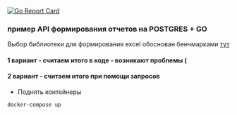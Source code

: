 [![Go Report Card](https://goreportcard.com/badge/github.com/delgus/reports)](https://goreportcard.com/report/github.com/delgus/reports)

### пример API формирования отчетов на POSTGRES + GO

Выбор библиотеки для формирования excel обоснован бенчмарками [тут](https://github.com/Delgus/xls-test)

#### 1 вариант - считаем итого в коде - возникают проблемы (

#### 2 вариант - считаем итого при помощи запросов

- Поднять контейнеры
```bash
docker-compose up
```